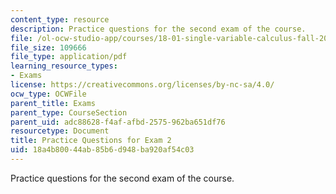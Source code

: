 ```yaml
---
content_type: resource
description: Practice questions for the second exam of the course.
file: /ol-ocw-studio-app/courses/18-01-single-variable-calculus-fall-2006/18a4b80044ab85b6d948ba920af54c03_prexam2a.pdf
file_size: 109666
file_type: application/pdf
learning_resource_types:
- Exams
license: https://creativecommons.org/licenses/by-nc-sa/4.0/
ocw_type: OCWFile
parent_title: Exams
parent_type: CourseSection
parent_uid: adc88628-f4af-afbd-2575-962ba651df76
resourcetype: Document
title: Practice Questions for Exam 2
uid: 18a4b800-44ab-85b6-d948-ba920af54c03
---
```

Practice questions for the second exam of the course.